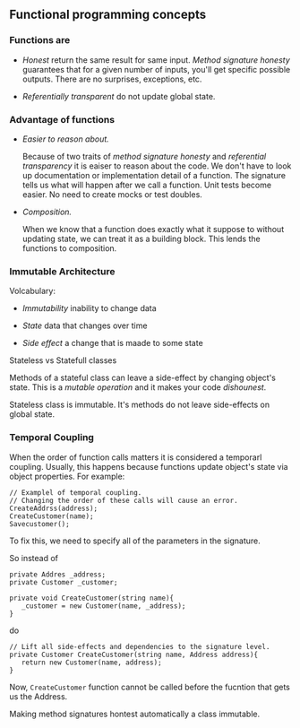 ## Functional programming concepts

### Functions are

- *Honest* return the same result for same input.  *Method signature honesty* guarantees that for a given number of inputs, you'll get specific possible outputs. There are no surprises, exceptions, etc.

- *Referentially transparent*  do not update global state. 


### Advantage of functions

- *Easier to reason about.* 

   Because of two traits of *method signature honesty* and *referential transparency* it is eaiser to reason about the code. We don't have to look up documentation or implementation detail of a function. The signature tells us what will happen after we call a function. Unit tests become easier. No need to create mocks or test doubles. 

- *Composition.*

    When we know that a function does exactly what it suppose to without updating state, we can treat it as a building block.  This lends the functions to composition. 


### Immutable Architecture

Volcabulary:

- *Immutability* inability to change data

- *State* data that changes over time

- *Side effect* a change that is maade to some state

Stateless vs Statefull classes

Methods of a stateful class can leave a side-effect by changing object's state.  This is a *mutable operation* and it makes your code *dishounest*. 


Stateless class is immutable. It's methods do not leave side-effects on global state. 

### Temporal Coupling

When the order of function calls matters it is considered a temporarl coupling.  Usually, this happens because functions update object's state via object properties. For example:

```
// Examplel of temporal coupling.
// Changing the order of these calls will cause an error. 
CreateAddrss(address);
CreateCustomer(name);
Savecustomer();
```

To fix this, we need to specify all of the parameters in the signature. 

So instead of 

``` 
private Addres _address;
private Customer _customer;

private void CreateCustomer(string name){
   _customer = new Customer(name, _address);
}
```

do 

```
// Lift all side-effects and dependencies to the signature level. 
private Customer CreateCustomer(string name, Address address){
   return new Customer(name, address);
}
```

Now, `CreateCustomer` function cannot be called before the fucntion that gets us the Address. 

Making method signatures hontest automatically a class immutable. 






